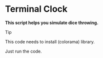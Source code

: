 # Terminal Clock

**This script helps you simulate dice throwing.**

> [!TIP]
> This code needs to install (colorama) library.

Just run the code.

